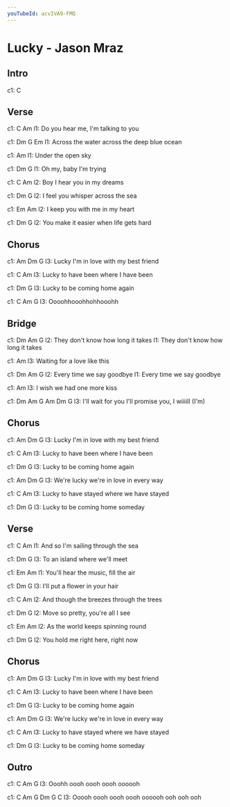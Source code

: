 ```yaml
---
youTubeId: acvIVA9-FMQ
---
```


# Lucky - Jason Mraz

## Intro
c1: C

## Verse

c1: C                              Am
l1: Do you hear me, I'm talking to you

c1:            Dm               G         Em
l1: Across the water across the deep blue ocean

c1:           Am
l1: Under the open sky

c1:    Dm           G
l1: Oh my, baby I'm trying

c1:       C              Am
l2: Boy I hear you in my dreams

c1:            Dm                 G
l2: I feel you whisper across the sea

c1:            Em            Am
l2: I keep you with me in my heart

c1:             Dm          G
l2: You make it easier when life gets hard

## Chorus

c1: Am        Dm                   G
l3: Lucky I'm in love with my best friend

c1:          C                      Am
l3: Lucky to have been where I have been

c1:             Dm          G
l3: Lucky to be coming home again

c1: C     Am      G
l3: Oooohhooohhohhooohh

## Bridge

c1: Dm                    Am                G
l2: They don't know how   long it  takes
l1:            They don't know how long  it takes

c1:               Am
l3: Waiting for a love like this

c1: Dm            Am               G
l2: Every time we say goodbye
l1:       Every   time we  say goodbye

c1:               Am
l3: I wish we had one more kiss

c1: Dm                     Am             G Am Dm  G
l3: I'll wait for you I'll promise you, I wiiiill (I'm)

## Chorus

c1: Am        Dm                   G
l3: Lucky I'm in love with my best friend

c1:          C                      Am
l3: Lucky to have been where I have been

c1:             Dm          G
l3: Lucky to be coming home again

c1: Am                Dm               G
l3: We're lucky we're in love in every way

c1:          C                         Am
l3: Lucky to have stayed where we have stayed

c1:             Dm          G
l3: Lucky to be coming home someday

## Verse

c1:            C                   Am
l1: And so I'm sailing through the sea

c1:       Dm                 G
l3: To an island where we'll meet

c1:                 Em              Am
l1: You'll hear the music, fill the air

c1:            Dm     G
l3: I'll put a flower in your hair

c1:                C                   Am
l2: And though the breezes through the trees

c1:         Dm                   G
l2: Move so pretty, you're all I see

c1:        Em                   Am
l2: As the world keeps spinning round

c1:     Dm            G
l2: You hold me right here, right now

## Chorus

c1: Am        Dm                   G
l3: Lucky I'm in love with my best friend

c1:          C                      Am
l3: Lucky to have been where I have been

c1:             Dm          G
l3: Lucky to be coming home again

c1: Am                Dm               G
l3: We're lucky we're in love in every way

c1:          C                         Am
l3: Lucky to have stayed where we have stayed

c1:             Dm          G
l3: Lucky to be coming home someday

## Outro

c1: C          Am        G
l3: Ooohh oooh oooh oooh oooooh

c1: C          Am        G      Dm  G   C
l3: Ooooh oooh oooh oooh oooooh ooh ooh ooh